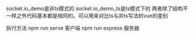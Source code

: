 socket.io_demo是非ts模式的
socket.io_demo_ts是ts模式下的
两者除了结构不一样之外代码基本都是相同的。可以用来对比ts与非ts写法的vue的差别

执行方法
npm run serve 客户端
npm run express 服务器